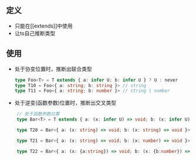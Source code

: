 ## 定义
- 只能在[[extends]]中使用
- 让ts自己推断类型
## 使用
- 处于协变位置时，推断出联合类型
	```typescript
	type Foo<T> = T extends { a: infer U; b: infer U } ? U : never
	type T10 = Foo<{ a: string; b: string }> // string
	type T11 = Foo<{ a: string; b: number }> // string | number
	```
- 处于逆变(函数参数)位置时，推断出交叉类型
```typescript
	// 处于函数参数位置
	type Bar<T> = T extends { a: (x: infer U) => void; b: (x: infer U) => void } ? U : never

	type T20 = Bar<{ a: (x: string) => void; b: (x: string) => void }> // string

	type T21 = Bar<{ a: (x: string) => void; b: (x: number) => void }> // string & number => never

	type T22 = Bar<{ a: (x: {a:string}) => void; b: (x: {b:number}) => void }> // {a: string;} & {b: number;}

```
